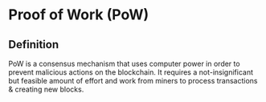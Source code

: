# Proof of Work (PoW)

## Definition

PoW is a consensus mechanism that uses computer power in order to prevent
malicious actions on the blockchain. It requires a not-insignificant but
feasible amount of effort and work from miners to process transactions &
creating new blocks.
